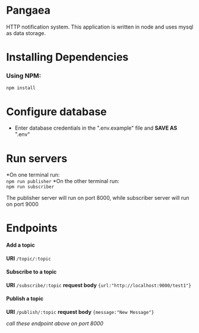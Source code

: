 # Pangaea
HTTP notification system.
This application is written in node and uses mysql as data storage.
# Installing Dependencies
### Using NPM:
`npm install`
# Configure database
* Enter database credentials in the ".env.example" file and **SAVE AS** ".env"
# Run servers
*On one terminal run:<br>
`npm run publisher`
*On the other terminal run:<br>
`npm run subscriber`

The publisher server will run on port 8000, while subscriber server will run on port 9000
# Endpoints
#### Add a topic
**URI** `/topic/:topic`

#### Subscribe to a topic
**URI** `/subscribe/:topic` **request body**
`{url:"http://localhost:9000/test1"}`

#### Publish a topic
 **URI** `/publish/:topic` **request body**
`{message:"New Message"}`

*call these endpoint above on port 8000*
